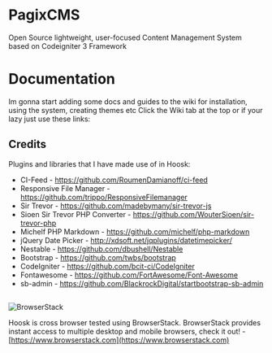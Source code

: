 # PagixCMS
Open Source lightweight, user-focused Content Management System based on Codeigniter 3 Framework

# Documentation
Im gonna start adding some docs and guides to the wiki for installation, using the system, creating themes etc
Click the Wiki tab at the top or if your lazy just use these links:

## Credits
Plugins and libraries that I have made use of in Hoosk:
- CI-Feed - https://github.com/RoumenDamianoff/ci-feed
- Responsive File Manager - https://github.com/trippo/ResponsiveFilemanager
- Sir Trevor - https://github.com/madebymany/sir-trevor-js
- Sioen Sir Trevor PHP Converter - https://github.com/WouterSioen/sir-trevor-php
- Michelf PHP Markdown - https://github.com/michelf/php-markdown
- jQuery Date Picker - http://xdsoft.net/jqplugins/datetimepicker/
- Nestable - https://github.com/dbushell/Nestable
- Bootstrap - https://github.com/twbs/bootstrap
- CodeIgniter - https://github.com/bcit-ci/CodeIgniter
- Fontawesome - https://github.com/FortAwesome/Font-Awesome
- sb-admin - https://github.com/BlackrockDigital/startbootstrap-sb-admin

##
![BrowserStack](http://hoosk.org/browserstack-logo.png)

Hoosk is cross browser tested using BrowserStack.
BrowserStack provides instant access to multiple desktop and mobile browsers, check it out! - [https://www.browserstack.com](https://www.browserstack.com)
